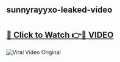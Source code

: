 ## sunnyrayyxo-leaked-video 

# <h2><a href="http://freeplayer.one?title=sunnyrayyxo-leaked-video&ref=21J">🔗 Click to Watch 👉🔴 VIDEO</a></h2>

<a href="http://freeplayer.one?title=sunnyrayyxo-leaked-video&ref=21J" rel="nofollow" data-target="animated-image.originalLink"><img src="https://i.ibb.co.com/xMMVF88/686577567.gif" alt="Viral Video Original" style="max-width: 100%; display: inline-block;" data-target="animated-image.originalImage"></a>

